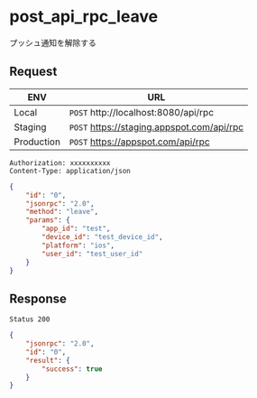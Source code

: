 # post_api_rpc_leave

プッシュ通知を解除する

## Request

|ENV|URL|
|---|---|
|Local|`POST` http://localhost:8080/api/rpc|
|Staging|`POST` https://staging.appspot.com/api/rpc|
|Production|`POST` https://appspot.com/api/rpc|

```
Authorization: xxxxxxxxxx
Content-Type: application/json
```
```json
{
    "id": "0",
    "jsonrpc": "2.0",
    "method": "leave",
    "params": {
        "app_id": "test",
        "device_id": "test_device_id",
        "platform": "ios",
        "user_id": "test_user_id"
    }
}
```

## Response

```
Status 200
```
```json
{
    "jsonrpc": "2.0",
    "id": "0",
    "result": {
        "success": true
    }
}
```

